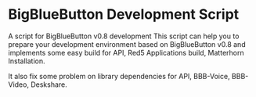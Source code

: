 BigBlueButton Development Script
====================

A script for BigBlueButton v0.8 development
This script can help you to prepare your development environment based on BigBlueButton v0.8 and implements some easy build for API, Red5 Applications build, Matterhorn Installation.

It also fix some problem on library dependencies for API, BBB-Voice, BBB-Video, Deskshare.

